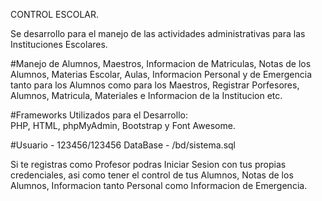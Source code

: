 CONTROL ESCOLAR.

Se desarrollo para el manejo de las actividades administrativas para las Instituciones Escolares.

#Manejo de Alumnos, Maestros, Informacion de Matriculas, Notas de los Alumnos, Materias Escolar, Aulas, Informacion Personal y 
 de Emergencia tanto para los Alumnos como para los Maestros, Registrar Porfesores, Alumnos, Matricula, Materiales e 
 Informacion de la Institucion etc.

#Frameworks Utilizados para el Desarrollo:                     
 PHP, HTML, phpMyAdmin, Bootstrap y Font Awesome.

#Usuario - 123456/123456 DataBase - /bd/sistema.sql
 
 Si te registras como Profesor podras Iniciar Sesion con tus propias credenciales, asi como tener el control de tus Alumnos, Notas de 
 los Alumnos, Informacion tanto Personal como Informacion de Emergencia.



